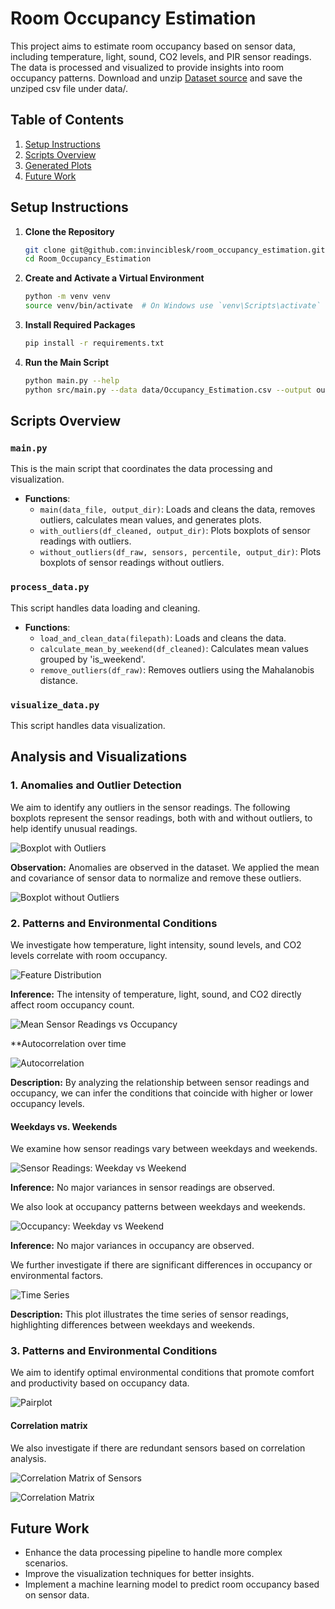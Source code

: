 
# Room Occupancy Estimation

This project aims to estimate room occupancy based on sensor data, including temperature, light, sound, CO2 levels, and PIR sensor readings. The data is processed and visualized to provide insights into room occupancy patterns.
Download and unzip [Dataset source](https://archive.ics.uci.edu/dataset/608/traffic+flow+forecasting) and save the unziped csv file under data/.

## Table of Contents

1. [Setup Instructions](#setup-instructions)
2. [Scripts Overview](#scripts-overview)
3. [Generated Plots](#generated-plots)
4. [Future Work](#future-work)


## Setup Instructions

1. **Clone the Repository**
    ```sh
    git clone git@github.com:invinciblesk/room_occupancy_estimation.git
    cd Room_Occupancy_Estimation
    ```

2. **Create and Activate a Virtual Environment**
    ```sh
    python -m venv venv
    source venv/bin/activate  # On Windows use `venv\Scripts\activate`
    ```

3. **Install Required Packages**
    ```sh
    pip install -r requirements.txt
    ```

4. **Run the Main Script**
    ```sh
    python main.py --help
    python src/main.py --data data/Occupancy_Estimation.csv --output output/
    ```

## Scripts Overview

### `main.py`

This is the main script that coordinates the data processing and visualization.

- **Functions**:
    - `main(data_file, output_dir)`: Loads and cleans the data, removes outliers, calculates mean values, and generates plots.
    - `with_outliers(df_cleaned, output_dir)`: Plots boxplots of sensor readings with outliers.
    - `without_outliers(df_raw, sensors, percentile, output_dir)`: Plots boxplots of sensor readings without outliers.

### `process_data.py`

This script handles data loading and cleaning.

- **Functions**:
    - `load_and_clean_data(filepath)`: Loads and cleans the data.
    - `calculate_mean_by_weekend(df_cleaned)`: Calculates mean values grouped by 'is_weekend'.
    - `remove_outliers(df_raw)`: Removes outliers using the Mahalanobis distance.

### `visualize_data.py`

This script handles data visualization.


## Analysis and Visualizations



### 1. Anomalies and Outlier Detection

We aim to identify any outliers in the sensor readings. The following boxplots represent the sensor readings, both with and without outliers, to help identify unusual readings.

![Boxplot with Outliers](output/with_outliers.png)

**Observation:** Anomalies are observed in the dataset. We applied the mean and covariance of sensor data to normalize and remove these outliers.

![Boxplot without Outliers](output/without_outliers.png)

### 2. Patterns and Environmental Conditions

We investigate how temperature, light intensity, sound levels, and CO2 levels correlate with room occupancy.

![Feature Distribution](output/feature_distribution.png)

**Inference:** The intensity of temperature, light, sound, and CO2 directly affect room occupancy count.

![Mean Sensor Readings vs Occupancy](output/mean_sensor_readings_vs_occupancy.png)

**Autocorrelation over time

![Autocorrelation](output/autocorrelation.png)

**Description:** By analyzing the relationship between sensor readings and occupancy, we can infer the conditions that coincide with higher or lower occupancy levels.

#### Weekdays vs. Weekends

We examine how sensor readings vary between weekdays and weekends.

![Sensor Readings: Weekday vs Weekend](output/sensor_readings_weekend_vs_weekday.png)

**Inference:** No major variances in sensor readings are observed.

We also look at occupancy patterns between weekdays and weekends.

![Occupancy: Weekday vs Weekend](output/weekday_vs_weekend.png)

**Inference:** No major variances in occupancy are observed.

We further investigate if there are significant differences in occupancy or environmental factors.

![Time Series](output/time_series.png)

**Description:** This plot illustrates the time series of sensor readings, highlighting differences between weekdays and weekends.

### 3. Patterns and Environmental Conditions

We aim to identify optimal environmental conditions that promote comfort and productivity based on occupancy data.

![Pairplot](output/pairplot.png)

#### Correlation matrix

We also investigate if there are redundant sensors based on correlation analysis.

![Correlation Matrix of Sensors](output/correlation_matrix_sensors.png)

![Correlation Matrix](output/correlation_matrix.png)



## Future Work

- Enhance the data processing pipeline to handle more complex scenarios.
- Improve the visualization techniques for better insights.
- Implement a machine learning model to predict room occupancy based on sensor data.




